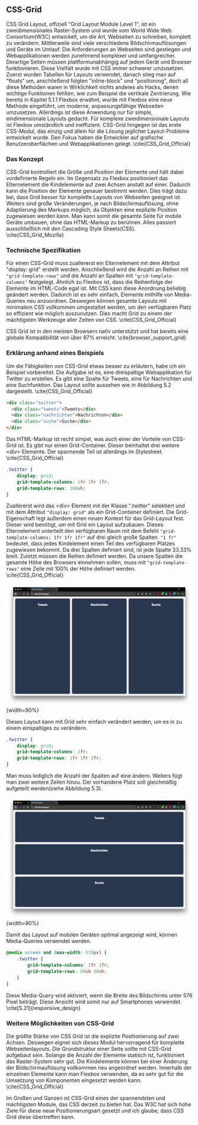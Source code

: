 ## CSS-Grid

CSS Grid Layout, offiziell "Grid Layout Module Level 1", ist ein zweidimensionales Raster-System und wurde vom World Wide Web Consortium(W3C) entwickelt, um die Art, Webseiten zu schreiben, komplett zu verändern. Mittlerweile sind viele verschiedene Bildschirmauflösungen und Geräte im Umlauf. Die Anforderungen an Webseiten sind gestiegen und Webapplikationen werden zunehmend komplexer und umfangreicher. Derartige Seiten müssen plattformunabhängig auf jedem Gerät und Browser funktionieren. Diese Vielfalt wurde mit CSS immer schwerer umzusetzen. Zuerst wurden Tabellen für Layouts verwendet, danach stieg man auf "floats" um, anschließend folgten "inline-block" und "positioning", doch all diese Methoden waren in Wirklichkeit nichts anderes als Hacks, denen wichtige Funktionen fehlten, wie zum Beispiel die vertikale Zentrierung. Wie bereits in Kapitel 5.1.1 Flexbox erwähnt, wurde mit Flexbox eine neue Methode eingeführt, um moderne, anpassungsfähige Webseiten umzusetzen. Allerdings ist diese Anwendung nur für simple, eindimensionale Layouts gedacht. Für komplexe zweidimensionale Layouts ist Flexbox umständlich und ineffizient. CSS-Grid hingegen ist das erste CSS-Modul, das einzig und allein für die Lösung jeglicher Layout-Probleme entwickelt wurde. Den Fokus haben die Entwickler auf grafische Benutzeroberflächen und Webapplikationen gelegt. \cite{CSS_Grid_Official}

### Das Konzept

CSS-Grid kontrolliert die Größe und Position der Elemente und hält dabei vordefinierte Regeln ein. Im Gegensatz zu Flexbox positioniert das Elternelement die Kindelemente auf zwei Achsen anstatt auf einer. Dadurch kann die Position der Elemente genauer bestimmt werden. Dies trägt dazu bei, dass Grid besser für komplette Layouts von Webseiten geeignet ist. Weiters sind große Veränderungen, je nach Bildschirmauflösung, ohne Adaptierung des Markups möglich, da Objekten eine explizite Position zugewiesen werden kann. Man kann somit die gesamte Seite für mobile Geräte umbauen, ohne das HTML-Markup zu berühren. Alles passiert ausschließlich mit den Cascading Style Sheets(CSS). \cite{CSS_Grid_Mozilla}

### Technische Spezifikation

Für einen CSS-Grid muss zuallererst ein Elternelement mit dem Attribut "display: grid" erstellt werden. Anschließend wird die Anzahl an Reihen mit `"grid-template-rows"` und die Anzahl an Spalten mit `"grid-template-columns"` festgelegt. Ähnlich zu Flexbox ist, dass die Reihenfolge der Elemente im HTML-Code egal ist. Mit CSS kann diese Anordnung beliebig geändert werden. Dadurch ist es sehr einfach, Elemente mithilfe von Media-Queries neu anzuordnen. Deswegen können gesamte Layouts mit minimalem CSS vollkommen umgestaltet werden, um den verfügbaren Platz so effizient wie möglich auszunutzen. Dies macht Grid zu einem der mächtigsten Werkzeuge aller Zeiten von CSS. \cite{CSS_Grid_Official}

CSS Grid ist in den meisten Browsern nativ unterstützt und hat bereits eine globale Kompatibilität von über 87% erreicht. \cite{browser_support_grid}

### Erklärung anhand eines Beispiels

Um die Fähigkeiten von CSS-Grid etwas besser zu erläutern, habe ich ein Beispiel vorbereitet. Die Aufgabe ist es, eine dreispaltige Webapplikation für Twitter zu erstellen. Es gibt eine Spalte für Tweets, eine für Nachrichten und eine Suchfunktion. Das Layout sollte aussehen wie in Abbildung 5.2 dargestellt. \cite{CSS_Grid_Official}

```html
<div class="twitter">
  <div class="tweets">Tweets</div>
  <div class="nachrichten">Nachrichten</div>
  <div class="suche">Suche</div>
</div>
```

Das HTML-Markup ist recht simpel, was auch einer der Vorteile von CSS-Grid ist. Es gibt nur einen Grid-Container. Dieser beinhaltet drei weitere \<div> Elemente. Der spannende Teil ist allerdings im Stylesheet. \cite{CSS_Grid_Official}

```css
.twitter {
	display: grid;
	grid-template-columns: 1fr 1fr 1fr;
	grid-template-rows: 100vh;
}
```

Zuallererst wird das \<div> Element mit der Klasse ".twitter" selektiert und mit dem Attribut `"display: grid"` als ein Grid-Container definiert. Die Grid-Eigenschaft legt außerdem einen neuen Kontext für das Grid-Layout fest. Dieser wird benötigt, um mit Grid ein Layout aufzubauen. Dieses Elternelement unterteilt den verfügbaren Raum mit dem Befehl `"grid-template-columns: 1fr 1fr 1fr"` auf drei gleich große Spalten. `"1 fr"` bedeutet, dass jedes Kindelement einen Teil des verfügbaren Platzes zugewiesen bekommt. Da drei Spalten definiert sind, ist jede Spalte 33.33% breit. Zuletzt müssen die Reihen definiert werden. Da unsere Spalten die gesamte Höhe des Browsers einnehmen sollen, muss mit `"grid-template-rows"` eine Zeile mit 100% der Höhe definiert werden. \cite{CSS_Grid_Official}

![Ein dreispaltiges CSS-Grid-Layout mit einer Zeile](bilder/Dominik/CSS_Grid_example_1.png){width=90%}

Dieses Layout kann mit Grid sehr einfach verändert werden, um es in zu einem einspaltiges zu verändern.

```css
.twitter {
	display: grid;
	grid-template-columns: 1fr;
	grid-template-rows: 1fr 1fr 1fr;
}
```

Man muss lediglich die Anzahl der Spalten auf eine ändern. Weiters fügt man zwei weitere Zeilen hinzu. Der vorhandene Platz soll gleichmäßig aufgeteilt werden(siehe Abbildung 5.3).

![Ein einspaltiges CSS-Grid-Layout mit drei Zeilen](bilder/Dominik/CSS_Grid_example_2.png){width=90%}

Damit das Layout auf mobilen Geräten optimal angezeigt wird, können Media-Queries verwendet werden.

```css
@media screen and (max-width: 576px) {
	.twitter {
		grid-template-columns: 1fr 1fr;
		grid-template-rows: 50vh 50vh;
	}
}
```

Diese Media-Query wird aktiviert, wenn die Breite des Bildschirms unter 576 Pixel beträgt. Diese Ansicht wird somit nur auf Smartphones verwendet. \cite[S.21]{responsive_design}

### Weitere Möglichkeiten von CSS-Grid

Die größte Stärke von CSS Grid ist die explizite Positionierung auf zwei Achsen. Deswegen eignet sich dieses Modul hervorragend für komplette Webseitenlayouts. Die Grundstruktur einer Seite sollte mit CSS-Grid aufgebaut sein. Solange die Anzahl der Elemente statisch ist, funktioniert das Raster-System sehr gut. Die Kindelemente können bei einer Änderung der Bildschirmauflösung vollkommen neu angeordnet werden. Innerhalb der einzelnen Elemente kann man Flexbox verwenden, da es sehr gut für die Umsetzung von Komponenten eingesetzt werden kann. \cite{CSS_Grid_Official}

Im Großen und Ganzen ist CSS-Grid eines der spannendsten und mächtigsten Module, das CSS derzeit zu bieten hat. Das W3C hat sich hohe Ziele für diese neue Positionierungsart gesetzt und ich glaube, dass CSS Grid diese übertreffen kann.
